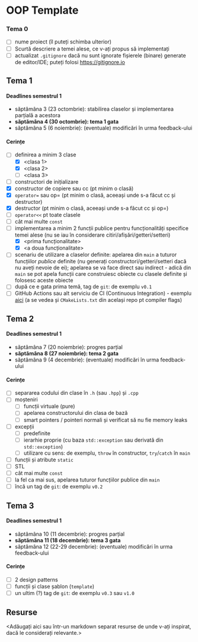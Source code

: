 # OOP Template

### Tema 0

- [ ] nume proiect (îl puteți schimba ulterior)
- [ ] Scurtă descriere a temei alese, ce v-ați propus să implementați
- [ ] actualizat `.gitignore` dacă nu sunt ignorate fișierele (binare) generate de editor/IDE; puteți folosi https://gitignore.io

## Tema 1

#### Deadlines semestrul 1
- săptămâna 3 (23 octombrie): stabilirea claselor și implementarea parțială a acestora
- **săptămâna 4 (30 octombrie): tema 1 gata**
- săptămâna 5 (6 noiembrie): (eventuale) modificări în urma feedback-ului

#### Cerințe
- [ ] definirea a minim 3 clase
  - [x] <clasa 1>
  - [x] <clasa 2>
  - [ ] <clasa 3>
- [ ] constructori de inițializare
- [x] constructor de copiere sau cc (pt minim o clasă)
- [x] `operator=` sau op= (pt minim o clasă, aceeași unde s-a făcut cc și destructor)
- [x] destructor (pt minim o clasă, aceeași unde s-a făcut cc și op=)
- [ ] `operator<<` pt toate clasele
- [ ] cât mai multe `const`
- [ ] implementarea a minim 2 funcții publice pentru funcționalități specifice temei alese (nu se iau în considerare citiri/afișări/getteri/setteri)
  - [x] <prima funcționalitate>
  - [x] <a doua funcționalitate>
- [ ] scenariu de utilizare a claselor definite: apelarea din `main` a tuturor funcțiilor _publice_ definite (nu generați constructori/getteri/setteri dacă nu aveți nevoie de ei); apelarea se va face direct sau indirect - adică din `main` se pot apela funcții care construiesc obiecte cu clasele definite și folosesc aceste obiecte
- [ ] după ce e gata prima temă, tag de `git`: de exemplu `v0.1`
- [ ] GitHub Actions sau alt serviciu de CI (Continuous Integration) - exemplu [aici](https://github.com/mcmarius/demo-poo/blob/master/.github/workflows/cmake.yml) (a se vedea și `CMakeLists.txt` din același repo pt compiler flags)

## Tema 2

#### Deadlines semestrul 1
- săptămâna 7 (20 noiembrie): progres parțial
- **săptămâna 8 (27 noiembrie): tema 2 gata**
- săptămâna 9 (4 decembrie): (eventuale) modificări în urma feedback-ului

#### Cerințe
- [ ] separarea codului din clase în `.h` (sau `.hpp`) și `.cpp`
- [ ] moșteniri
  - [ ] funcții virtuale (pure)
  - [ ] apelarea constructorului din clasa de bază 
  - [ ] smart pointers / pointeri normali și verificat să nu fie memory leaks
- [ ] excepții
  - [ ] predefinite
  - [ ] ierarhie proprie (cu baza `std::exception` sau derivată din `std::exception`)
  - [ ] utilizare cu sens: de exemplu, `throw` în constructor, `try`/`catch` în `main`
- [ ] funcții și atribute `static`
- [ ] STL
- [ ] cât mai multe `const`
- [ ] la fel ca mai sus, apelarea tuturor funcțiilor publice din `main`
- [ ] încă un tag de `git`: de exemplu `v0.2`

## Tema 3

#### Deadlines semestrul 1
- săptămâna 10 (11 decembrie): progres parțial
- **săptămâna 11 (18 decembrie): tema 3 gata**
- săptămâna 12 (22-29 decembrie): (eventuale) modificări în urma feedback-ului

#### Cerințe
- [ ] 2 design patterns
- [ ] funcții și clase șablon (`template`)
- [ ] un ultim (?) tag de `git`: de exemplu `v0.3` sau `v1.0`

## Resurse

<Adăugați aici sau într-un markdown separat resurse de unde v-ați inspirat, dacă le considerați relevante.>
